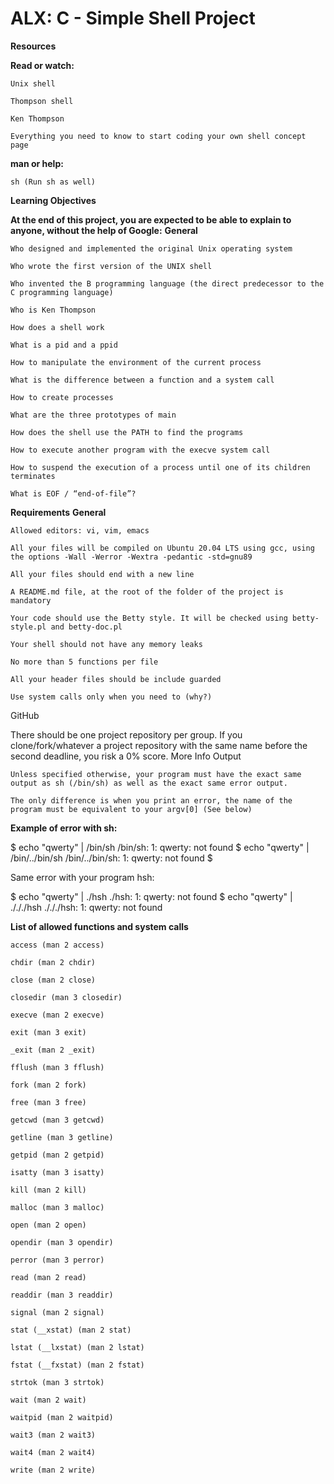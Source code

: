 # ALX: C - Simple Shell Project

**Resources**

**Read or watch:**

    Unix shell

    Thompson shell

    Ken Thompson

    Everything you need to know to start coding your own shell concept page

**man or help:**

    sh (Run sh as well)

**Learning Objectives**

**At the end of this project, you are expected to be able to explain to anyone, without the help of Google:**
**General**

    Who designed and implemented the original Unix operating system

    Who wrote the first version of the UNIX shell

    Who invented the B programming language (the direct predecessor to the C programming language)

    Who is Ken Thompson

    How does a shell work

    What is a pid and a ppid

    How to manipulate the environment of the current process

    What is the difference between a function and a system call

    How to create processes

    What are the three prototypes of main

    How does the shell use the PATH to find the programs

    How to execute another program with the execve system call

    How to suspend the execution of a process until one of its children terminates

    What is EOF / “end-of-file”?

**Requirements**
**General**

    Allowed editors: vi, vim, emacs

    All your files will be compiled on Ubuntu 20.04 LTS using gcc, using the options -Wall -Werror -Wextra -pedantic -std=gnu89

    All your files should end with a new line

    A README.md file, at the root of the folder of the project is mandatory

    Your code should use the Betty style. It will be checked using betty-style.pl and betty-doc.pl

    Your shell should not have any memory leaks

    No more than 5 functions per file

    All your header files should be include guarded

    Use system calls only when you need to (why?)

GitHub

There should be one project repository per group. If you clone/fork/whatever a project repository with the same name before the second deadline, you risk a 0% score.
More Info
Output

    Unless specified otherwise, your program must have the exact same output as sh (/bin/sh) as well as the exact same error output.

    The only difference is when you print an error, the name of the program must be equivalent to your argv[0] (See below)

**Example of error with sh:**

$ echo "qwerty" | /bin/sh
/bin/sh: 1: qwerty: not found
$ echo "qwerty" | /bin/../bin/sh
/bin/../bin/sh: 1: qwerty: not found
$

Same error with your program hsh:

$ echo "qwerty" | ./hsh
./hsh: 1: qwerty: not found
$ echo "qwerty" | ./././hsh
./././hsh: 1: qwerty: not found


**List of allowed functions and system calls**

    access (man 2 access)

    chdir (man 2 chdir)

    close (man 2 close)

    closedir (man 3 closedir)

    execve (man 2 execve)

    exit (man 3 exit)

    _exit (man 2 _exit)

    fflush (man 3 fflush)

    fork (man 2 fork)

    free (man 3 free)

    getcwd (man 3 getcwd)

    getline (man 3 getline)

    getpid (man 2 getpid)

    isatty (man 3 isatty)

    kill (man 2 kill)

    malloc (man 3 malloc)

    open (man 2 open)

    opendir (man 3 opendir)

    perror (man 3 perror)

    read (man 2 read)

    readdir (man 3 readdir)

    signal (man 2 signal)

    stat (__xstat) (man 2 stat)

    lstat (__lxstat) (man 2 lstat)

    fstat (__fxstat) (man 2 fstat)

    strtok (man 3 strtok)

    wait (man 2 wait)

    waitpid (man 2 waitpid)

    wait3 (man 2 wait3)

    wait4 (man 2 wait4)

    write (man 2 write)
